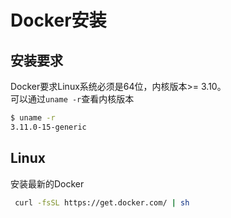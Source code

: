 # Docker安装

## 安装要求
Docker要求Linux系统必须是64位，内核版本>= 3.10。  
可以通过`uname -r`查看内核版本
```bash
$ uname -r
3.11.0-15-generic
```

## Linux 
安装最新的Docker
```bash
 curl -fsSL https://get.docker.com/ | sh
```

